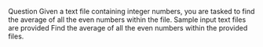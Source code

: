 Question
Given a text file containing integer numbers, you are tasked to find the average of all the even numbers within the file.
Sample input text files are provided 
Find the average of all the even numbers within the provided files.